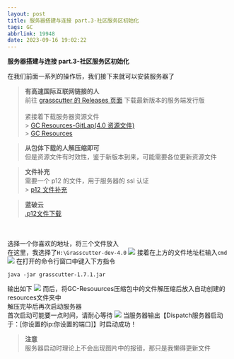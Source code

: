 ```yaml
---
layout: post
title: 服务器搭建与连接 part.3-社区服务区初始化
tags: GC
abbrlink: 19948
date: 2023-09-16 19:02:22
---
```

**服务器搭建与连接 part.3-社区服务区初始化**

在我们前面一系列的操作后，我们接下来就可以安装服务器了

> **有高速国际互联网链接的人**<br>
> 前往
> [grasscutter 的 Releases 页面](https://github.com/Grasscutters/Grasscutter/releases/tag/v1.7.1)
> 下载最新版本的服务端发行版<br><br>
> 紧接着下载服务器资源文件<br> > [GC Resources-GitLap(4.0 资源文件)](https://gitlab.com/YuukiPS/GC-Resources/-/archive/4.0/GC-Resources-4.0.zip)<br> > [GC Resources](https://gitlab.com/YuukiPS/GC-Resources)

> **从包体下载的人解压缩即可**<br>
> 但是资源文件有时效性，鉴于新版本到来，可能需要各位更新资源文件

> **文件补充**<br>
> 需要一个 p12 的文件，用于服务器的 ssl 认证<br> > [p12 文件补充](https://github.com/Grasscutters/Grasscutter/raw/development/keystore.p12)

>**蓝破云**<br>
[.p12文件下载](https://wwdo.lanzouj.com/i59Ne1a59j8d)

<br><br>
选择一个你喜欢的地址，将三个文件放入<br>
在这里，我选择了`H:\Grasscutter-dev-4.0`
![](https://tuchuang-awaae001.oss-cn-hongkong.aliyuncs.com/GC/GC-15.png)
接着在上方的文件地址栏输入`cmd`
![](https://tuchuang-awaae001.oss-cn-hongkong.aliyuncs.com/GC/GC-17.png)
在打开的命令行窗口中键入下方指令
```
java -jar grasscutter-1.7.1.jar
```

输出如下
![](https://tuchuang-awaae001.oss-cn-hongkong.aliyuncs.com/GC/GC-16.png)
而后，将GC-Resouurces压缩包中的文件解压缩后放入自动创建的resources文件夹中<br>
解压完毕后再次启动服务器<br>
首次启动可能要一点时间，请耐心等待
![](https://tuchuang-awaae001.oss-cn-hongkong.aliyuncs.com/GC/GC-18.png)
当服务器输出【Dispatch服务器启动于：[你设置的ip:你设置的端口]】时启动成功！

>**注意**<br>
服务器启动时理论上不会出现图片中的报错，那只是我懒得更新文件
